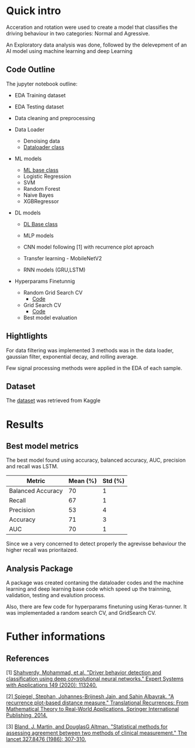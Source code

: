 # Quick intro

Acceration and rotation were used to create a model that classifies the driving behaviour in two categories: Normal and Agressive. 

An Exploratory data analysis was done, followed by the delevepment of an AI model using machine learning and deep Learning 


## Code Outline

The jupyter notebook outline:

- EDA Training dataset

- EDA Testing dataset

- Data cleaning and preprocessing

- Data Loader
    - Denoising data
    - [Dataloader class](Analysis/dataloader/dataloader.py)

- ML models 
    - [ML base class](Analysis/models/ml_models.py)
    - Logistic Regression
    - SVM
    - Random Forest
    - Naive Bayes
    - XGBRegressor     
- DL models
    - [DL Base class](Analysis/models/dl_models.py)
    - MLP models

    - CNN model following [1] with recurrence plot aproach

    - Transfer learning - MobileNetV2

    - RNN models (GRU,LSTM)

- Hyperparams Finetunnig 
    - Random Grid Search CV
        - [Code](Analysis/model_selection/random_grid_search_cv.py) 
    - Grid Search CV
        - [Code](Analysis/model_selection/grid_search_cv.py)
    - Best model evaluation

## Hightlights

For data filtering was implemented 3 methods was in the data loader, gaussian filter, exponential decay, and rolling average. 

Few signal processing methods were applied in the EDA of each sample.


## Dataset

The  [dataset](https://www.kaggle.com/datasets/outofskills/driving-behavior) was retrieved from Kaggle


# Results

## Best model metrics

The best model found using accuracy, balanced accuracy, AUC, precision and recall was LSTM.

|  Metric |  Mean (%)  | Std (%)  |
|---|---|---|
| Balanced Accuracy  |70   | 1 | 
| Recall  | 67  | 1  | 
| Precision  | 53  | 4   | 
| Accuracy  | 71  | 3   | 
| AUC  | 70  | 1   | 

Since we a very concerned to detect properly the agrevisse behaviour the higher recall was prioritaized. 



## Analysis Package

A package was created contaning the dataloader codes and the machine learning and deep learning base code which speed up the trainning, validation, testing and evalution process.


Also, there are few code for hyperparams finetuning using Keras-tunner. It was implementaded a random search CV, and GridSearch CV. 

# Futher informations

## References


[1] [Shahverdy, Mohammad, et al. "Driver behavior detection and classification using deep convolutional neural networks." Expert Systems with Applications 149 (2020): 113240.](https://www.sciencedirect.com/science/article/abs/pii/S095741742030066X)

[2][ Spiegel, Stephan, Johannes-Brijnesh Jain, and Sahin Albayrak. "A recurrence plot-based distance measure." Translational Recurrences: From Mathematical Theory to Real-World Applications. Springer International Publishing, 2014.](https://link.springer.com/chapter/10.1007/978-3-319-09531-8_1)

[3] [Bland, J. Martin, and DouglasG Altman. "Statistical methods for assessing agreement between two methods of clinical measurement." The lancet 327.8476 (1986): 307-310.](https://pubmed.ncbi.nlm.nih.gov/2868172/)



